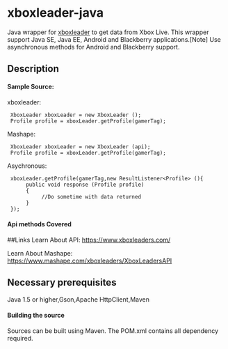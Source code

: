 xboxleader-java
===============

Java wrapper for [xboxleader](http://xboxleaders.com/) to get data from Xbox Live. This wrapper
support Java SE, Java EE, Android and Blackberry applications.[Note] Use asynchronous methods for
Android and Blackberry support.

## Description

#### Sample Source:

xboxleader:

     XboxLeader xboxLeader = new XboxLeader ();
     Profile profile = xboxLeader.getProfile(gamerTag);
     
     
Mashape:

     XboxLeader xboxLeader = new XboxLeader (api);
     Profile profile = xboxLeader.getProfile(gamerTag);
     
Asychronous:

     xboxLeader.getProfile(gamerTag,new ResultListener<Profile> (){
          public void response (Profile profile)
          {
               //Do sometime with data returned
          }
     });
     
#### Api methods Covered

  
##Links
  Learn About API: https://www.xboxleaders.com/
  
  Learn About Mashape: https://www.mashape.com/xboxleaders/XboxLeadersAPI
 
 
 
## Necessary prerequisites
 Java 1.5 or higher,Gson,Apache HttpClient,Maven
 
 
#### Building the source
 Sources can be built using Maven. The POM.xml contains all dependency required.
